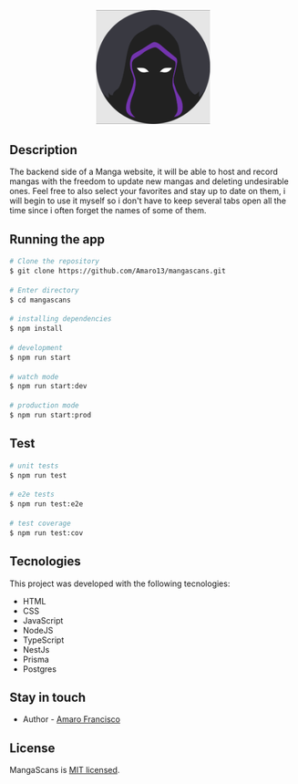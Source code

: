 <p align="center">
  <img src="images/Manga.png" width="200" alt="Manga logo" />
</p>

## Description

The backend side of a Manga website, it will be able to host and record mangas with the freedom to update new mangas and deleting undesirable ones. Feel free to also select your favorites and stay up to date on them, i will begin to use it myself so i don't have to keep several tabs open all the time since i often forget the names of some of them.

## Running the app

```bash
# Clone the repository
$ git clone https://github.com/Amaro13/mangascans.git

# Enter directory
$ cd mangascans

# installing dependencies
$ npm install

# development
$ npm run start

# watch mode
$ npm run start:dev

# production mode
$ npm run start:prod
```

## Test

```bash
# unit tests
$ npm run test

# e2e tests
$ npm run test:e2e

# test coverage
$ npm run test:cov
```

## Tecnologies

This project was developed with the following tecnologies:

- HTML
- CSS
- JavaScript
- NodeJS
- TypeScript
- NestJs
- Prisma
- Postgres

## Stay in touch

- Author - [Amaro Francisco](https://www.linkedin.com/in/amaroribeiro/)

## License

MangaScans is [MIT licensed](LICENSE).

